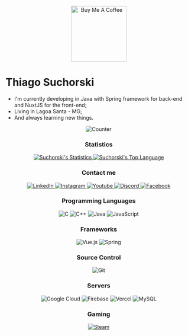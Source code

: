 <p align="center">
	 <a href="https://www.buymeacoffee.com/suchorski" target="_blank">
	 	 <img src="https://cdn.buymeacoffee.com/buttons/v2/default-red.png" alt="Buy Me A Coffee" width="150" >
	 </a>
<p>

# Thiago Suchorski

- I'm currently developing in Java with Spring framework for back-end and NuxtJS for the front-end;
- Living in Lagoa Santa - MG;
- And always learning new things.

<p align="center">
	<img alt="Counter" src="https://komarev.com/ghpvc/?username=suchorski&color=green" />
</p>

<h3 align="center">Statistics</h3>
<p align="center">
	<a href="https://www.github.com/suchorski/">
		<img alt="Suchorski's Statistics" src="https://github-readme-stats.vercel.app/api?username=suchorski&theme=vue" />
	</a>
	<a href="https://www.github.com/suchorski/">
		<img alt="Suchorski's Top Language" src="https://github-readme-stats.vercel.app/api/top-langs/?username=suchorski&theme=vue&layout=compact&langs_count=8" />
	</a>
</p>

<h3 align="center">Contact me</h3>
<p align="center">
	<a href="https://www.linkedin.com/in/thiago-suchorski-2997b370/">
		<img alt="LinkedIn" src="https://img.shields.io/badge/Thiago%20Suchorski-purple.svg?&style=for-the-badge&logo=linkedin&logoColor=white" />
	</a>
	<a href="https://www.instagram.com/thiagosuchorski/">
		<img alt="Instagram" src="https://img.shields.io/badge/thiagosuchorski-purple.svg?&style=for-the-badge&logo=Instagram&logoColor=white"/>
	</a>
	<a href="https://www.youtube.com/channel/UCEkt8HnRCbzppbdLpUMf4Mw">
		<img alt="Youtube" src="https://img.shields.io/badge/Zap%20GAME|PLAY-purple.svg?&style=for-the-badge&logo=YouTube&logoColor=white" />
	</a>
	<a href="https://discord.gg/ckT23Zyh4e">
		<img alt="Discord" src="https://img.shields.io/badge/Zap%231987-purple.svg?&style=for-the-badge&logo=discord&logoColor=white" />
	</a>
	<a href="https://www.facebook.com/suchorski">
		<img alt="Facebook" src="https://img.shields.io/badge/suchorski-purple.svg?&style=for-the-badge&logo=Facebook&logoColor=white" />
	</a>
</p>

<h3 align="center">Programming Languages</h3>
<p align="center">
	<img alt="C" src="https://img.shields.io/badge/C-blue.svg?&style=for-the-badge&logo=c&logoColor=white" />
	<img alt="C++" src="https://img.shields.io/badge/C++-blue.svg?&style=for-the-badge&logo=c%2B%2B&ogoColor=white" />
	<img alt="Java" src="https://img.shields.io/badge/Java-blue.svg?&style=for-the-badge&logo=java&logoColor=white" />
	<img alt="JavaScript" src="https://img.shields.io/badge/JavaScript-blue.svg?&style=for-the-badge&logo=javascript&logoColor=white" />
</p>

<h3 align="center">Frameworks</h3>
<p align="center">
	<img alt="Vue.js" src="https://img.shields.io/badge/VueJS-green.svg?&style=for-the-badge&logo=vue.js&logoColor=white" />
	<img alt="Spring" src="https://img.shields.io/badge/Spring-green.svg?&style=for-the-badge&logo=spring&logoColor=white" />
</p>

<h3 align="center">Source Control</h3>
<p align="center">
  <img alt="Git" src="https://img.shields.io/badge/Git-orange.svg?&style=for-the-badge&logo=git&logoColor=white" />
</p>

<h3 align="center">Servers</h3>
<p align="center">
	<img alt="Google Cloud" src="https://img.shields.io/badge/Google%20Cloud-brown.svg?&style=for-the-badge&logo=google-cloud&logoColor=white" />
	<img alt="Firebase" src="https://img.shields.io/badge/Firebase-brown.svg?&style=for-the-badge&logo=firebase&logoColor=white" />
	<img alt="Vercel" src="https://img.shields.io/badge/Vercel-brown.svg?&style=for-the-badge&logo=vercel&logoColor=white" />
	<img alt="MySQL" src="https://img.shields.io/badge/MySQL-brown.svg?&style=for-the-badge&logo=mysql&logoColor=white" />
</p>

<h3 align="center">Gaming</h3>
<p align="center">
	<a href="https://steamcommunity.com/id/suchorskitbs">
		<img alt="Steam" src="https://img.shields.io/badge/Steam-black.svg?&style=for-the-badge&logo=steam&logoColor=white" />
	</a>
</p>
